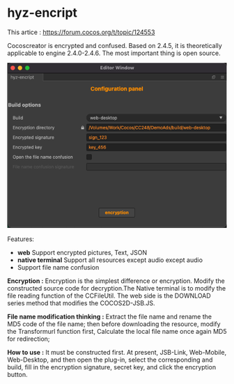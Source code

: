 # hyz-encript
This artice : https://forum.cocos.org/t/topic/124553

Cocoscreator is encrypted and confused. Based on 2.4.5, it is theoretically applicable to engine 2.4.0-2.4.6. The most important thing is open source.

![screenshot](https://raw.githubusercontent.com/hugleMr/hyz-encript-cocoscreator/master/screen-shot.png)


Features:
- **web** Support encrypted pictures, Text, JSON
- **native terminal** Support all resources except audio except audio
- Support file name confusion

**Encryption :**
Encryption is the simplest difference or encryption. Modify the constructed source code for decryption.The Native terminal is to modify the file reading function of the CCFileUtil. The web side is the DOWNLOAD series method that modifies the COCOS2D-JSB.JS.

**File name modification thinking :**
Extract the file name and rename the MD5 code of the file name; then before downloading the resource, modify the Transformurl function first,
Calculate the local file name once again MD5 for redirection;

**How to use :**
It must be constructed first. At present, JSB-Link, Web-Mobile, Web-Desktop, and then open the plug-in, select the corresponding and build, fill in the encryption signature, secret key, and click the encryption button.